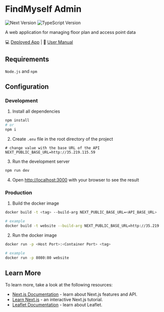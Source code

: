 # FindMyself Admin

![Next Version](https://img.shields.io/badge/Next-^14.2.3-black.svg)
![TypeScript Version](https://img.shields.io/badge/TypeScript-^5-blue.svg)

A web application for managing floor plan and access point data

💻 [Deployed App](http://35.219.33.38/) | 📄 [User Manual](https://ristek.link/UserManual-FindMyselfAdmin)

## Requirements

`Node.js` and `npm`

## Configuration

### Development

1. Install all dependencies

```bash
npm install
# or
npm i
```
2. Create `.env` file in the root directory of the project

```env
# change value with the base URL of the API
NEXT_PUBLIC_BASE_URL=http://35.219.115.59
```

3. Run the development server

```bash
npm run dev
```

4. Open [http://localhost:3000](http://localhost:3000) with your browser to see the result

### Production

1. Build the docker image

```bash
docker build -t <tag> --build-arg NEXT_PUBLIC_BASE_URL=<API_BASE_URL> .

# example
docker build -t website --build-arg NEXT_PUBLIC_BASE_URL=http://35.219.115.59 .
```

2. Run the docker image

```bash
docker run -p <Host Port>:<Container Port> <tag>

# example
docker run -p 8080:80 website
```

## Learn More

To learn more, take a look at the following resources:

- [Next.js Documentation](https://nextjs.org/docs) - learn about Next.js features and API.
- [Learn Next.js](https://nextjs.org/learn) - an interactive Next.js tutorial.
- [Leaflet Documentation](https://leafletjs.com/) - learn about Leaflet.
